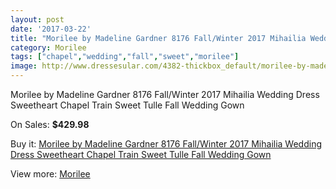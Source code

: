 ```yaml
---
layout: post
date: '2017-03-22'
title: "Morilee by Madeline Gardner 8176 Fall/Winter 2017 Mihailia Wedding Dress Sweetheart Chapel Train Sweet Tulle Fall Wedding Gown"
category: Morilee
tags: ["chapel","wedding","fall","sweet","morilee"]
image: http://www.dressesular.com/4382-thickbox_default/morilee-by-madeline-gardner-8176-fall-winter-2017-mihailia-wedding-dress-sweetheart-chapel-train-sweet-tulle-fall-wedding-gown.jpg
---
```

Morilee by Madeline Gardner 8176 Fall/Winter 2017 Mihailia Wedding Dress Sweetheart Chapel Train Sweet Tulle Fall Wedding Gown

On Sales: **$429.98**
<a href="https://www.dressesular.com/morilee/2051-morilee-by-madeline-gardner-8176-fall-winter-2017-mihailia-wedding-dress-sweetheart-chapel-train-sweet-tulle-fall-wedding-gown.html"><amp-img layout="responsive" width="600" height="600" src="//www.dressesular.com/4382-thickbox_default/morilee-by-madeline-gardner-8176-fall-winter-2017-mihailia-wedding-dress-sweetheart-chapel-train-sweet-tulle-fall-wedding-gown.jpg" alt="Morilee by Madeline Gardner 8176 Fall/Winter 2017 Mihailia Wedding Dress Sweetheart Chapel Train Sweet Tulle Fall Wedding Gown 0" /></a>
<a href="https://www.dressesular.com/morilee/2051-morilee-by-madeline-gardner-8176-fall-winter-2017-mihailia-wedding-dress-sweetheart-chapel-train-sweet-tulle-fall-wedding-gown.html"><amp-img layout="responsive" width="600" height="600" src="//www.dressesular.com/4386-thickbox_default/morilee-by-madeline-gardner-8176-fall-winter-2017-mihailia-wedding-dress-sweetheart-chapel-train-sweet-tulle-fall-wedding-gown.jpg" alt="Morilee by Madeline Gardner 8176 Fall/Winter 2017 Mihailia Wedding Dress Sweetheart Chapel Train Sweet Tulle Fall Wedding Gown 1" /></a>
<a href="https://www.dressesular.com/morilee/2051-morilee-by-madeline-gardner-8176-fall-winter-2017-mihailia-wedding-dress-sweetheart-chapel-train-sweet-tulle-fall-wedding-gown.html"><amp-img layout="responsive" width="600" height="600" src="//www.dressesular.com/4385-thickbox_default/morilee-by-madeline-gardner-8176-fall-winter-2017-mihailia-wedding-dress-sweetheart-chapel-train-sweet-tulle-fall-wedding-gown.jpg" alt="Morilee by Madeline Gardner 8176 Fall/Winter 2017 Mihailia Wedding Dress Sweetheart Chapel Train Sweet Tulle Fall Wedding Gown 2" /></a>
<a href="https://www.dressesular.com/morilee/2051-morilee-by-madeline-gardner-8176-fall-winter-2017-mihailia-wedding-dress-sweetheart-chapel-train-sweet-tulle-fall-wedding-gown.html"><amp-img layout="responsive" width="600" height="600" src="//www.dressesular.com/4384-thickbox_default/morilee-by-madeline-gardner-8176-fall-winter-2017-mihailia-wedding-dress-sweetheart-chapel-train-sweet-tulle-fall-wedding-gown.jpg" alt="Morilee by Madeline Gardner 8176 Fall/Winter 2017 Mihailia Wedding Dress Sweetheart Chapel Train Sweet Tulle Fall Wedding Gown 3" /></a>
<a href="https://www.dressesular.com/morilee/2051-morilee-by-madeline-gardner-8176-fall-winter-2017-mihailia-wedding-dress-sweetheart-chapel-train-sweet-tulle-fall-wedding-gown.html"><amp-img layout="responsive" width="600" height="600" src="//www.dressesular.com/4383-thickbox_default/morilee-by-madeline-gardner-8176-fall-winter-2017-mihailia-wedding-dress-sweetheart-chapel-train-sweet-tulle-fall-wedding-gown.jpg" alt="Morilee by Madeline Gardner 8176 Fall/Winter 2017 Mihailia Wedding Dress Sweetheart Chapel Train Sweet Tulle Fall Wedding Gown 4" /></a>

Buy it: [Morilee by Madeline Gardner 8176 Fall/Winter 2017 Mihailia Wedding Dress Sweetheart Chapel Train Sweet Tulle Fall Wedding Gown](https://www.dressesular.com/morilee/2051-morilee-by-madeline-gardner-8176-fall-winter-2017-mihailia-wedding-dress-sweetheart-chapel-train-sweet-tulle-fall-wedding-gown.html "Morilee by Madeline Gardner 8176 Fall/Winter 2017 Mihailia Wedding Dress Sweetheart Chapel Train Sweet Tulle Fall Wedding Gown")

View more: [Morilee](https://www.dressesular.com/16-morilee "Morilee")